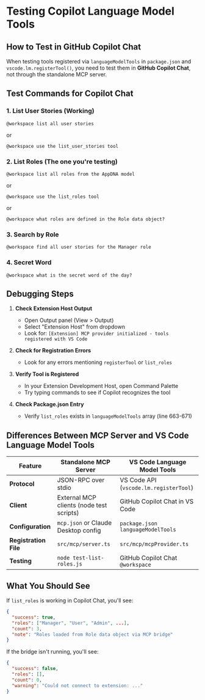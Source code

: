 # Testing Copilot Language Model Tools

## How to Test in GitHub Copilot Chat

When testing tools registered via `languageModelTools` in `package.json` and `vscode.lm.registerTool()`, you need to test them in **GitHub Copilot Chat**, not through the standalone MCP server.

## Test Commands for Copilot Chat

### 1. List User Stories (Working)
```
@workspace list all user stories
```
or
```
@workspace use the list_user_stories tool
```

### 2. List Roles (The one you're testing)
```
@workspace list all roles from the AppDNA model
```
or
```
@workspace use the list_roles tool
```
or
```
@workspace what roles are defined in the Role data object?
```

### 3. Search by Role
```
@workspace find all user stories for the Manager role
```

### 4. Secret Word
```
@workspace what is the secret word of the day?
```

## Debugging Steps

1. **Check Extension Host Output**
   - Open Output panel (View > Output)
   - Select "Extension Host" from dropdown
   - Look for: `[Extension] MCP provider initialized - tools registered with VS Code`

2. **Check for Registration Errors**
   - Look for any errors mentioning `registerTool` or `list_roles`

3. **Verify Tool is Registered**
   - In your Extension Development Host, open Command Palette
   - Try typing commands to see if Copilot recognizes the tool

4. **Check Package.json Entry**
   - Verify `list_roles` exists in `languageModelTools` array (line 663-671)

## Differences Between MCP Server and VS Code Language Model Tools

| Feature | Standalone MCP Server | VS Code Language Model Tools |
|---------|----------------------|------------------------------|
| **Protocol** | JSON-RPC over stdio | VS Code API (`vscode.lm.registerTool`) |
| **Client** | External MCP clients (node test scripts) | GitHub Copilot Chat in VS Code |
| **Configuration** | `mcp.json` or Claude Desktop config | `package.json` `languageModelTools` |
| **Registration File** | `src/mcp/server.ts` | `src/mcp/mcpProvider.ts` |
| **Testing** | `node test-list-roles.js` | GitHub Copilot Chat `@workspace` |

## What You Should See

If `list_roles` is working in Copilot Chat, you'll see:
```json
{
  "success": true,
  "roles": ["Manager", "User", "Admin", ...],
  "count": 3,
  "note": "Roles loaded from Role data object via MCP bridge"
}
```

If the bridge isn't running, you'll see:
```json
{
  "success": false,
  "roles": [],
  "count": 0,
  "warning": "Could not connect to extension: ..."
}
```
